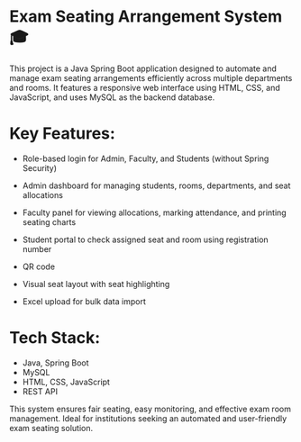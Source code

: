 # Exam Seating Arrangement System 🎓

This project is a Java Spring Boot application designed to automate and manage exam seating arrangements efficiently across multiple departments and rooms. It features a responsive web interface using HTML, CSS, and JavaScript, and uses MySQL as the backend database.

# Key Features:

* Role-based login for Admin, Faculty, and Students (without Spring Security)

* Admin dashboard for managing students, rooms, departments, and seat allocations

* Faculty panel for viewing allocations, marking attendance, and printing seating charts

* Student portal to check assigned seat and room using registration number

* QR code

* Visual seat layout with seat highlighting

* Excel upload for bulk data import


# Tech Stack:
* Java, Spring Boot
* MySQL
* HTML, CSS, JavaScript
* REST API

This system ensures fair seating, easy monitoring, and effective exam room management. Ideal for institutions seeking an automated and user-friendly exam seating solution.
